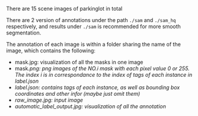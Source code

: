 There are 15 scene images of parkinglot in total

There are 2 version of annotations under the path `./sam` and `./sam_hq` respectively, and results under `./sam` is recommended for more smooth segmentation.

The annotation of each image is within a folder sharing the name of the image, which contains the following:
- mask.jpg: visualization of all the masks in one image
- mask<i>.png: png images of the NO.i mask with each pixel value 0 or 255. The index i is in correspondance to the index of tags of each instance in label.json
- label.json: contains tags of each instance, as well as bounding box coordinates and other infor (maybe just omit them)
- raw_image.jpg: input image
- automatic_label_output.jpg: visualization of all the annotation
